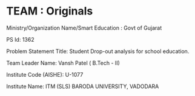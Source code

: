 # TEAM : Originals

Ministry/Organization Name/Smart Education : Govt of Gujarat

PS Id: 1362 

Problem Statement Title: Student Drop-out analysis for school education.

Team Leader Name: Vansh Patel ( B.Tech - II)

Institute Code (AISHE): U-1077

Institute Name: ITM (SLS) BARODA UNIVERSITY,
VADODARA
